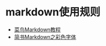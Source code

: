 # markdown使用规则

- [菜鸟Markdown教程](https://www.runoob.com/markdown/md-tutorial.html)
- [简书Markdown之彩色字体](https://www.jianshu.com/p/cdbd2365d5aa)
